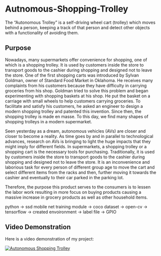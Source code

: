 # Autnomous-Shopping-Trolley

The “Autonomous Trolley” is a self-driving wheel cart (trolley) which moves behind a person, keeping a track of that person and detect other objects with a functionality of avoiding them.

## Purpose

Nowadays, many supermarkets offer convenience for shopping, one of which is a shopping trolley. It is used by customers inside the store to transport goods to the cashier during shopping and designed not to leave the store. One of the first shopping carts was introduced by Sylvan Goldman, owner of Standard Food Market in Oklahoma. He receives many complaints from his customers because they have difficulty in carrying groceries from his shop. Goldman tried to solve this problem and began experimenting with shopping baskets at his shop. He put the basket on a carriage with small wheels to help customers carrying groceries. To facilitate and satisfy his customers, he asked an engineer to design a modern shopping trolley and patented this invention. Since then, the shopping trolley is made en masse. To this day, we find many shapes of shopping trolleys in a modern supermarket. 

Seen yesterday as a dream, autonomous vehicles (AVs) are closer and closer to become a reality. As time goes by and in parallel to technological advances, research on AVs is bringing to light the huge impacts that they might imply for different fields. In supermarkets, a shopping trolley or a shopping cart is the necessary tools for purchasing. Traditionally, it is used by customers inside the store to transport goods to the cashier during shopping and designed not to leave the store. It is an inconvenience and laborious task for every person of different group age to move the cart and select different items from the racks and then, further moving it towards the cashier and eventually to their car parked in the parking lot.

Therefore, the purpose this product serves to the consumers is to lessen the labor work resulting in more focus on buying products causing a massive increase in grocery products as well as other household items. 


python -> ssd mobile net training module -> coco dataset -> open-cv -> tensorflow -> created envoironment -> label file -> GPIO



## Video Demonstration 
Here is a video demonstration of my project: 

[![Autonomous Shopping Trolley](https://img.youtube.com/vi/Eg0pur-td_4/0.jpg)](https://www.youtube.com/watch?v=Eg0pur-td_4)
